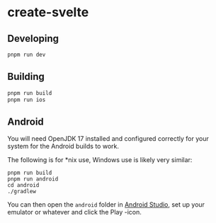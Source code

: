 # create-svelte

## Developing

```bash
pnpm run dev
```

## Building

```bash
pnpm run build
pnpm run ios
```

## Android

You will need OpenJDK 17 installed and configured correctly for your system for the Android builds
to work.

The following is for \*nix use, Windows use is likely very similar:

```shell
pnpm run build
pnpm run android
cd android
./gradlew
```

You can then open the `android` folder in [Android Studio](https://developer.android.com/studio),
set up your emulator or whatever and click the Play -icon.
